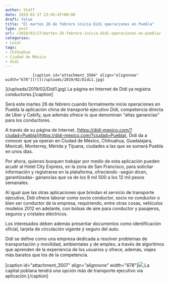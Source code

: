 ```yaml
---
author: Staff
date: 2019-02-27 13:45:47+00:00
draft: false
title: "El martes 26 de febrero inicia Didi operaciones en Puebla"
type: post
url: /2019/02/27/martes-26-febrero-inicia-didi-operaciones-en-puebla/
categories:
- Local
tags:
- chihuahua
- Ciudad de México
- didi
---
```



				[caption id="attachment_3504" align="alignnone" width="678"][![](/uploads/2019/02/Didi1.jpg)
](/uploads/2019/02/Didi1.jpg) La página en Internet de Didi ya registra conductores.[/caption]

Será este martes 26 de febrero cuando formalmente inicie operaciones en Puebla la aplicación china de transporte ejecutivo Didi, competencia directa de Uber y Cabify, que además ofrece lo que denominan “altas ganancias” para los conductores.

A través de su página de Internet, [https://didi-mexico.com/?ciudad=Puebla](https://didi-mexico.com/?ciudad=Puebla), Didi da a conocer que ya operan en Ciudad de México, Chihuahua, Guadalajara, Mexicali, Monterrey, Mérida y Tijuana, ciudades a las que se sumará Puebla en unos días.

Por ahora, quienes busquen trabajar por medio de esta aplicación pueden acudir al Hotel City Express, en la zona de San Francisco, para solicitar información y registrarse en la plataforma, ofreciendo -según dicen, garantizadas- ganancias que va de los 8 mil 500 a los 12 mil pesos semanales.

Al igual que las otras aplicaciones que brindan el servicio de transporte ejecutivo, Didi ofrece laborar como socio conductor, socio no conductor o bien ser conductor de la empresa, requiriendo, entre otras cosas, vehículos modelos 2012 en adelante, con bolsas de aire para conductor y pasajeros, seguros y cristales eléctricos.

Los interesados deben además presentar documentos como identificación oficial, tarjeta de circulación vigente ý seguro del auto.

Didi se define como una empresa dedicada a resolver problemas de transportación y movilidad, ambientales y de empleo, a través de algoritmos que aprenden de la experiencia de los usuarios y ofrece, además, viajes más baratos que los de la competencia.

[caption id="attachment_3507" align="alignnone" width="678"][![](/uploads/2019/02/didi2.jpg)
](/uploads/2019/02/didi2.jpg) La capital poblana tendrá una opción más de transporte ejecutivo vía aplicación.[/caption]		
